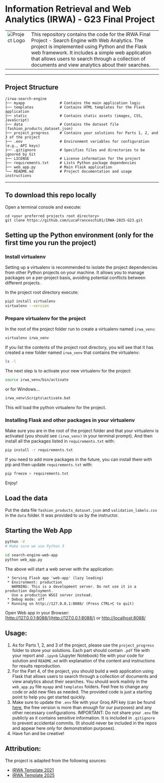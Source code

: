 # Information Retrieval and Web Analytics (IRWA) - G23 Final Project

<table>
  <tr>
    <td style="vertical-align: top;">
      <img src="static/image.png" alt="Project Logo"/>
    </td>
    <td style="vertical-align: top;">
      This repository contains the code for the IRWA Final Project - Search Engine with Web Analytics.
      The project is implemented using Python and the Flask web framework. It includes a simple web application that allows users to search through a collection of documents and view analytics about their searches.
    </td>
  </tr>
</table>

----
## Project Structure

```
/irwa-search-engine
├── myapp                # Contains the main application logic
├── templates            # Contains HTML templates for the Flask application
├── static               # Contains static assets (images, CSS, JavaScript)
├── data                 # Contains the dataset file (fashion_products_dataset.json)
├── project_progress     # Contains your solutions for Parts 1, 2, and 3 of the project
├── .env                 # Environment variables for configuration (e.g., API keys)
├── .gitignore           # Specifies files and directories to be ignored by Git
├── LICENSE              # License information for the project
├── requirements.txt     # Lists Python package dependencies
├── web_app.py           # Main Flask application
└── README.md            # Project documentation and usage instructions
```


----
## To download this repo locally

Open a terminal console and execute:
```
cd <your preferred projects root directory>
git clone https://github.com/LucaFranceschi01/IRWA-2025-G23.git
```

## Setting up the Python environment (only for the first time you run the project)
### Install virtualenv
Setting up a virtualenv is recommended to isolate the project dependencies from other Python projects on your machine.
It allows you to manage packages on a per-project basis, avoiding potential conflicts between different projects.

In the project root directory execute:
```bash
pip3 install virtualenv
virtualenv --version
```

### Prepare virtualenv for the project
In the root of the project folder run to create a virtualenv named `irwa_venv`:
```bash
virtualenv irwa_venv
```

If you list the contents of the project root directory, you will see that it has created a new folder named `irwa_venv` that contains the virtualenv:
```bash
ls -l
```

The next step is to activate your new virtualenv for the project:
```bash
source irwa_venv/bin/activate
```

or for Windows...
```cmd
irwa_venv\Scripts\activate.bat
```

This will load the python virtualenv for the project.

### Installing Flask and other packages in your virtualenv
Make sure you are in the root of the project folder and that your virtualenv is activated (you should see `(irwa_venv)` in your terminal prompt).
And then install all the packages listed in `requirements.txt` with:
```bash
pip install -r requirements.txt
```

If you need to add more packages in the future, you can install them with pip and then update `requirements.txt` with:
```bash
pip freeze > requirements.txt
```

Enjoy!

## Load the data

Put the data file `fashion_products_dataset.json` and `validation_labels.csv` in the `data` folder. It was provided to us by the instructor.

## Starting the Web App
```bash
python -V
# Make sure we use Python 3

cd search-engine-web-app
python web_app.py
```
The above will start a web server with the application:
```
 * Serving Flask app 'web-app' (lazy loading)
 * Environment: production
   WARNING: This is a development server. Do not use it in a production deployment.
   Use a production WSGI server instead.
 * Debug mode: off
 * Running on http://127.0.0.1:8088/ (Press CTRL+C to quit)
```

Open Web app in your Browser:  
[http://127.0.0.1:8088/](http://127.0.0.1:8088/) or [http://localhost:8088/](http://localhost:8088/)

## Usage: 
1. As for Parts 1, 2, and 3 of the project, please use the `project_progress` folder to store your solutions. Each part should contain `.pdf` file with your report and `.ipynb` (Jupyter Notebook) file with your code for solution and `README.md` with explanation of the content and instructions for results reproduction.
2. For the Part 4, of the project, you should build a web application using Flask that allows users to search through a collection of documents and view analytics about their searches. You should work mailnly in the `web_app.py` file `myapp` and `templates` folders. Feel free to change any code or add new files as needed. The provided code is just a starting point to help you get started quickly.
3. Make sure to update the `.env` file with your Groq API key (can be found [here](https://groq.com/), the free version is more than enough for our purposes) and any other necessary configurations. IMPORTANT: Do not share your `.env` file publicly as it contains sensitive information. It is included in `.gitignore` to prevent accidental commits. (It should never be included in the repos and appear here only for demonstration purposes).
4. Have fun and be creative!

## Attribution:
The project is adapted from the following sources:
- [IRWA Template 2021](https://github.com/irwa-labs/search-engine-web-app)
- [IRWA Template 2025](https://github.com/trokhymovych/irwa-search-engine)
